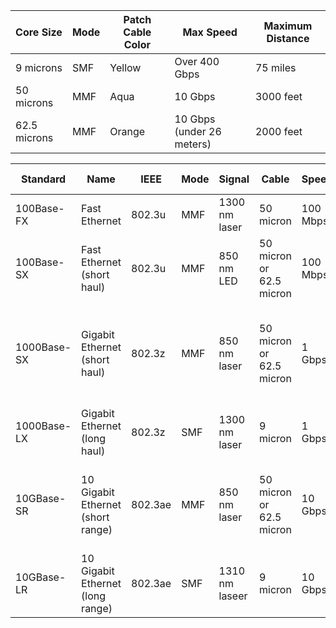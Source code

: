 | Core Size    | Mode | Patch Cable Color | Max Speed                 | Maximum Distance |
| ------------ | ---- | ----------------- | ------------------------- | ---------------- |
| 9 microns    | SMF  | Yellow            | Over 400 Gbps             | 75 miles         |
| 50 microns   | MMF  | Aqua              | 10 Gbps                   | 3000 feet        |
| 62.5 microns | MMF  | Orange            | 10 Gbps (under 26 meters) | 2000 feet        |

| Standard    | Name                              | IEEE    | Mode | Signal         | Cable                    | Speed    | Maximum Distance                                   | 
| ----------- | --------------------------------- | ------- | ---- | -------------- | ------------------------ | -------- | -------------------------------------------------- |
| 100Base-FX  | Fast Ethernet                     | 802.3u  | MMF  | 1300 nm laser  | 50 micron                | 100 Mbps | 2 kilometers                                       |
| 100Base-SX  | Fast Ethernet (short haul)        | 802.3u  | MMF  | 850 nm LED     | 50 micron or 62.5 micron | 100 Mbps | 550 meters                                         |
| 1000Base-SX | Gigabit Ethernet (short haul)     | 802.3z  | MMF  | 850 nm laser   | 50 micron or 62.5 micron | 1 Gbps   | 220 meters (62.5 micron) or 550 meters (50 micron) |
| 1000Base-LX | Gigabit Ethernet (long haul)      | 802.3z  | SMF  | 1300 nm laser  | 9 micron                 | 1 Gbps   | 10 kilometers                                      | 
| 10GBase-SR  | 10 Gigabit Ethernet (short range) | 802.3ae | MMF  | 850 nm laser   | 50 micron or 62.5 micron | 10 Gbps  | 33 meters (62.5 micron) or 400 meters (50 micron)  |
| 10GBase-LR  | 10 Gigabit Ethernet (long range)  | 802.3ae | SMF  | 1310 nm laseer | 9 micron                 | 10 Gbps  | 10 kilometers                                      |
